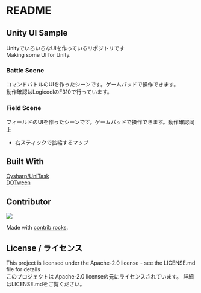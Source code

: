 # README
## Unity UI Sample

UnityでいろいろなUIを作っているリポジトリです  
Making some UI for Unity.

### Battle Scene

コマンドバトルのUIを作ったシーンです。ゲームパッドで操作できます。  
動作確認はLogicoolのF310で行っています。

### Field Scene

フィールドのUIを作ったシーンです。ゲームパッドで操作できます。動作確認同上  

 - 右スティックで拡縮するマップ

## Built With

[Cysharp/UniTask](https://github.com/Cysharp/UniTask)  
[DOTween](https://dotween.demigiant.com/)

## Contributor
<a href="https://github.com/sakura-yuzu/UnityUISample/graphs/contributors">
  <img src="https://contrib.rocks/image?repo=sakura-yuzu/UnityUISample" />
</a>

Made with [contrib.rocks](https://contrib.rocks).

## License / ライセンス
This project is licensed under the Apache-2.0 license - see the LICENSE.md file for details  
このプロジェクトは Apache-2.0 licenseの元にライセンスされています。 詳細はLICENSE.mdをご覧ください。
